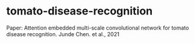 # tomato-disease-recognition

Paper: Attention embedded multi-scale convolutional network for tomato disease recognition. Junde Chen. et al., 2021
